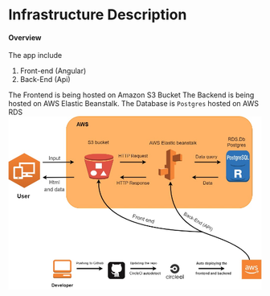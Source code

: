 # Infrastructure Description

#### Overview

The app include

1.  Front-end (Angular)
2.  Back-End (Api)

The Frontend is being hosted on Amazon S3 Bucket
The Backend is being hosted on AWS Elastic Beanstalk.
The Database is `Postgres` hosted on AWS RDS
![Diagram](/Docs/Screenshots/Udagram%20Application%20Diagram2.jpg)
